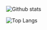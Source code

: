 ![Github stats](https://github-readme-stats.vercel.app/api?username=questionreality&theme=synthwave&hide=rank)

![Top Langs](https://github-readme-stats.vercel.app/api/top-langs/?username=questionreality&theme=synthwave)

